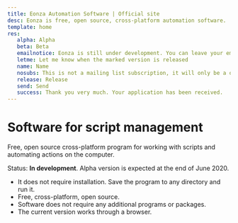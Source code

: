 ```yaml
---
title: Eonza Automation Software | Official site
desc: Eonza is free, open source, cross-platform automation software.
template: home
res:
   alpha: Alpha
   beta: Beta
   emailnotice: Eonza is still under development. You can leave your email and I (the founder) will send you a personal message when the desired version is released. 
   letme: Let me know when the marked version is released
   name: Name
   nosubs: This is not a mailing list subscription, it will only be a one-time email.
   release: Release
   send: Send
   success: Thank you very much. Your application has been received.
---
```

# Software for script management

Free, open source cross-platform program for working with scripts and automating actions on the computer.

Status: **In development**. Alpha version is expected at the end of June 2020.

* It does not require installation. Save the program to any directory and run it.
* Free, cross-platform, open source.
* Software does not require any additional programs or packages.
* The current version works through a browser.
